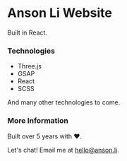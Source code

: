 # Anson Li Website

Built in React.

### Technologies

- Three.js
- GSAP
- React
- SCSS

And many other technologies to come.

### More Information

Built over 5 years with ❤️.

Let's chat! Email me at hello@anson.li.
